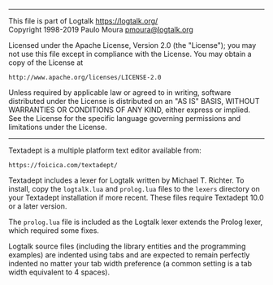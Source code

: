 ________________________________________________________________________

This file is part of Logtalk <https://logtalk.org/>  
Copyright 1998-2019 Paulo Moura <pmoura@logtalk.org>

Licensed under the Apache License, Version 2.0 (the "License");
you may not use this file except in compliance with the License.
You may obtain a copy of the License at

    http://www.apache.org/licenses/LICENSE-2.0

Unless required by applicable law or agreed to in writing, software
distributed under the License is distributed on an "AS IS" BASIS,
WITHOUT WARRANTIES OR CONDITIONS OF ANY KIND, either express or implied.
See the License for the specific language governing permissions and
limitations under the License.
________________________________________________________________________


Textadept is a multiple platform text editor available from:

	https://foicica.com/textadept/

Textadept includes a lexer for Logtalk written by Michael T. Richter.
To install, copy the `logtalk.lua` and `prolog.lua` files to the `lexers`
directory on your Textadept installation if more recent. These files
require Textadept 10.0 or a later version.

The `prolog.lua` file is included as the Logtalk lexer extends the Prolog
lexer, which required some fixes.

Logtalk source files (including the library entities and the programming
examples) are indented using tabs and are expected to remain perfectly 
indented no matter your tab width preference (a common setting is a tab
width equivalent to 4 spaces).
